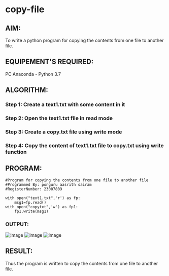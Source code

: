 # copy-file
## AIM:
To write a python program for copying the contents from one file to another file.
## EQUIPEMENT'S REQUIRED: 
PC
Anaconda - Python 3.7
## ALGORITHM: 
### Step 1:  Create a text1.txt with some content in it

### Step 2: Open the text1.txt file in read mode
 
### Step 3: Create a copy.txt file using write mode

### Step 4: Copy the content of text1.txt file to copy.txt using write function

## PROGRAM:
```
#Program for copying the contents from one file to another file
#Programmed By: ponguru aasrith sairam
#RegisterNumber: 23007809

with open("text1.txt",'r') as fp:
    msg1=fp.read()
with open("copytxt",'w') as fp1:
    fp1.write(msg1)
```

### OUTPUT:
![image](https://github.com/AasrithSairam/copy-file/assets/139331438/0760e043-c34a-41ad-9199-947903a8cd4b)
![image](https://github.com/AasrithSairam/copy-file/assets/139331438/c0c0f8db-f8f4-411b-bfea-c43185615dde)
![image](https://github.com/AasrithSairam/copy-file/assets/139331438/86883382-968c-4e14-8729-1b71c7705997)






## RESULT:
Thus the program is written to copy the contents from one file to another file.
